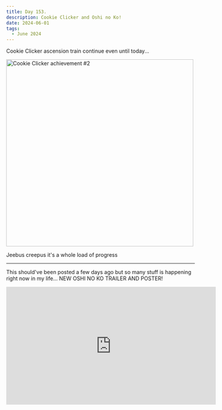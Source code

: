 ```yaml
---
title: Day 153.
description: Cookie Clicker and Oshi no Ko!
date: 2024-06-01
tags: 
  - June 2024
---
```


Cookie Clicker ascension train continue even until today...

<a href="https://imgur.com/qSWCOkH"><img src="https://i.imgur.com/qSWCOkH.png" title="source: imgur.com" width="500px" alt="Cookie Clicker achievement #2"/></a>

Jeebus creepus it's a whole load of progress

-----

This should've been posted a few days ago but so many stuff is happening right now in my life... NEW OSHI NO KO TRAILER AND POSTER!

<iframe width="560" height="315" src="https://www.youtube.com/embed/GKvBR7tR-Kk?si=sOQyxw6H5Gb4wy19" title="YouTube video player" frameborder="0" allow="accelerometer; autoplay; clipboard-write; encrypted-media; gyroscope; picture-in-picture; web-share" referrerpolicy="strict-origin-when-cross-origin" allowfullscreen></iframe>